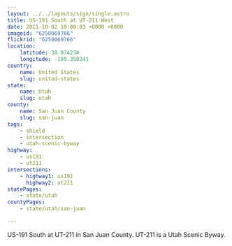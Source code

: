 ```yaml
---
layout: ../../layouts/sign/single.astro
title: US-191 South at UT-211 West
date: 2011-10-02 10:00:03 +0000 +0000
imageid: "6250069766"
flickrid: "6250069766"
location:
    latitude: 38.074234
    longitude: -109.350241
country:
    name: United States
    slug: united-states
state:
    name: Utah
    slug: utah
county:
    name: San Juan County
    slug: san-juan
tags:
    - shield
    - intersection
    - utah-scenic-byway
highway:
    - us191
    - ut211
intersections:
    - highway1: us191
      highway2: ut211
statePages:
    - state/utah
countyPages:
    - state/utah/san-juan

---
```

US-191 South at UT-211 in San Juan County.  UT-211 is a Utah Scenic Byway.